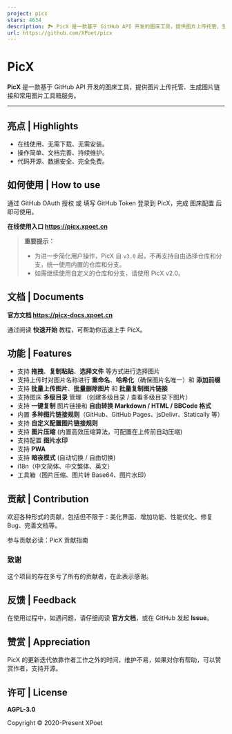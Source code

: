 ```yaml
---
project: picx
stars: 4634
description: 🏞️ PicX 是一款基于 GitHub API 开发的图床工具，提供图片上传托管、生成图片链接和常用图片工具箱服务。
url: https://github.com/XPoet/picx
---
```


PicX
====

**PicX** 是一款基于 GitHub API 开发的图床工具，提供图片上传托管、生成图片链接和常用图片工具箱服务。

* * *

亮点 | Highlights
---------------

-   在线使用、无需下载、无需安装。
-   操作简单、文档完善、持续维护。
-   代码开源、数据安全、完全免费。

如何使用 | How to use
-----------------

通过 GitHub OAuth 授权 或 填写 GitHub Token 登录到 PicX，完成 图床配置 后即可使用。

**在线使用入口 https://picx.xpoet.cn**

> **重要提示：**
> 
> -   为进一步简化用户操作，PicX 自 `v3.0` 起，不再支持自由选择仓库和分支，统一使用内置的仓库和分支。
> -   如需继续使用自定义的仓库和分支，请使用 PicX v2.0。

文档 | Documents
--------------

**官方文档 https://picx-docs.xpoet.cn**

通过阅读 **快速开始** 教程，可帮助你迅速上手 PicX。

功能 | Features
-------------

-   支持 **拖拽**、**复制粘贴**、**选择文件** 等方式进行选择图片
-   支持上传时对图片名称进行 **重命名**、**哈希化**（确保图片名唯一）和 **添加前缀**
-   支持 **批量上传图片**、**批量删除图片** 和 **批量复制图片链接**
-   支持图床 **多级目录** 管理 （创建多级目录 / 查看多级目录下图片）
-   支持 **一键复制** 图片链接和 **自由转换 Markdown / HTML / BBCode 格式**
-   内置 **多种图片链接规则**（GitHub、GitHub Pages、jsDelivr、Statically 等）
-   支持 **自定义配置图片链接规则**
-   支持 **图片压缩** (内置高效压缩算法，可配置在上传前自动压缩)
-   支持配置 **图片水印**
-   支持 **PWA**
-   支持 **暗夜模式** (自动切换 / 自由切换)
-   i18n（中文简体、中文繁体、英文）
-   工具箱（图片压缩、图片转 Base64、图片水印）

贡献 | Contribution
-----------------

欢迎各种形式的贡献，包括但不限于：美化界面、增加功能、性能优化、修复 Bug、完善文档等。

参与贡献必读：PicX 贡献指南

### 致谢

这个项目的存在多亏了所有的贡献者，在此表示感谢。

反馈 | Feedback
-------------

在使用过程中，如遇问题，请仔细阅读 **官方文档**，或在 GitHub 发起 **Issue**。

赞赏 | Appreciation
-----------------

PicX 的更新迭代依靠作者工作之外的时间，维护不易，如果对你有帮助，可以赞赏作者，支持开源。

许可 | License
------------

**AGPL-3.0**

Copyright © 2020-Present XPoet
